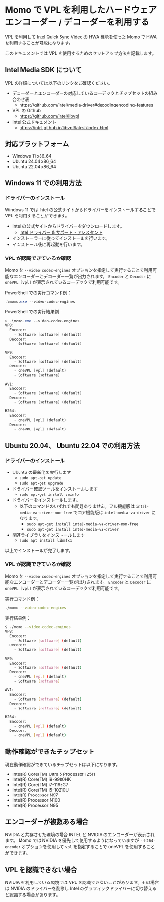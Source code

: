 # Momo で VPL を利用したハードウェアエンコーダー / デコーダーを利用する

VPL を利用して Intel Quick Sync Video の HWA 機能を使った Momo で HWA を利用することが可能になります。

このドキュメントでは VPL を使用するためのセットアップ方法を記載します。

## Intel Media SDK について

VPL の詳細については以下のリンクをご確認ください。

- デコーダーとエンコーダーの対応しているコーデックとチップセットの組み合わせ表
  - <https://github.com/intel/media-driver#decodingencoding-features>
- VPL の Github
  - <https://github.com/intel/libvpl>
- Intel 公式ドキュメント
  - <https://intel.github.io/libvpl/latest/index.html>

## 対応プラットフォーム

- Windows 11 x86_64
- Ubuntu 24.04 x86_64
- Ubuntu 22.04 x86_64

## Windows 11 での利用方法

### ドライバーのインストール

Windows 11 では Intel の公式サイトからドライバーをインストールすることで VPL を利用することができます。

- Intel の公式サイトからドライバーをダウンロードします。
  - [Intel ドライバー & サポート・アシスタント](https://www.intel.co.jp/content/www/jp/ja/download-center/home.html)
- インストーラーに従ってインストールを行います。
- インストール後に再起動を行います。

### VPL が認識できているか確認

Momo を `--video-codec-engines` オプションを指定して実行することで利用可能なエンコーダーとデコーダー一覧が出力されます。 `Encoder` と `Decoder` に `oneVPL [vpl]` が表示されているコーデックで利用可能です。

PowerShell での実行コマンド例：

```powershell
.\momo.exe --video-codec-engines
```

PowerShell での実行結果例：

```powershell
> .\momo.exe --video-codec-engines
VP8:
  Encoder:
    - Software [software] (default)
  Decoder:
    - Software [software] (default)

VP9:
  Encoder:
    - Software [software] (default)
  Decoder:
    - oneVPL [vpl] (default)
    - Software [software]

AV1:
  Encoder:
    - Software [software] (default)
  Decoder:
    - Software [software] (default)

H264:
  Encoder:
    - oneVPL [vpl] (default)
  Decoder:
    - oneVPL [vpl] (default)
```

## Ubuntu 20.04、 Ubuntu 22.04 での利用方法

### ドライバーのインストール

- Ubuntu の最新化を実行します
  - `sudo apt-get update`
  - `sudo apt-get upgrade`
- ドライバー確認ツールをインストールします
  - `sudo apt-get install vainfo`
- ドライバーをインストールします。
  - 以下のコマンドのいずれでも問題ありません。フル機能版は `intel-media-va-driver-non-free` でコア機能版は `intel-media-va-driver` になります。
    - `sudo apt-get install intel-media-va-driver-non-free`
    - `sudo apt-get install intel-media-va-driver`
- 関連ライブラリをインストールします
  - `sudo apt install libmfx1`

以上でインストールが完了します。

### VPL が認識できているか確認

Momo を `--video-codec-engines` オプションを指定して実行することで利用可能なエンコーダーとデコーダー一覧が出力されます。 `Encoder` と `Decoder` に `oneVPL [vpl]` が表示されているコーデックで利用可能です。

実行コマンド例：

```bash
./momo --video-codec-engines
```

実行結果例：

```bash
$ ./momo --video-codec-engines
VP8:
  Encoder:
    - Software [software] (default)
  Decoder:
    - Software [software] (default)

VP9:
  Encoder:
    - Software [software] (default)
  Decoder:
    - oneVPL [vpl] (default)
    - Software [software]

AV1:
  Encoder:
    - Software [software] (default)
  Decoder:
    - Software [software] (default)

H264:
  Encoder:
    - oneVPL [vpl] (default)
  Decoder:
    - oneVPL [vpl] (default)
```

## 動作確認ができたチップセット

現在動作確認ができているチップセットは以下になります。

- Intel(R) Core(TM) Ultra 5 Processor 125H
- Intel(R) Core(TM) i9-9980HK
- Intel(R) Core(TM) i7-1195G7
- Intel(R) Core(TM) i5-10210U
- Intel(R) Processor N97
- Intel(R) Processor N100
- Intel(R) Processor N95

## エンコーダーが複数ある場合

NVIDIA と共存させた環境の場合 INTEL と NVIDIA のエンコーダーが表示されます。
Momo では NVIDIA を優先して使用するようになっていますが `--h264-encoder` オプションを使用して `vpl` を指定することで oneVPL を使用することができます。

## VPL を認識できない場合

NVIDIA を利用している環境では VPL を認識できないことがあります。その場合は NVIDIA のドライバーを削除し Intel のグラフィックドライバーに切り替えると認識する場合があります。
